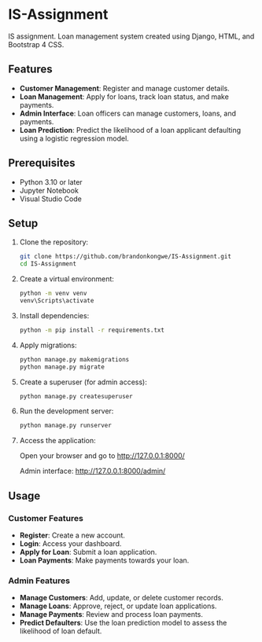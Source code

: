 # IS-Assignment 

IS assignment. Loan management system created using Django, HTML, and Bootstrap 4 CSS.

## Features

- **Customer Management**: Register and manage customer details.
- **Loan Management**: Apply for loans, track loan status, and make payments.
- **Admin Interface**: Loan officers can manage customers, loans, and payments.
- **Loan Prediction**: Predict the likelihood of a loan applicant defaulting using a logistic regression model.


## Prerequisites

- Python 3.10 or later
- Jupyter Notebook
- Visual Studio Code


## Setup 

1. Clone the repository:
    ```bash
    git clone https://github.com/brandonkongwe/IS-Assignment.git
    cd IS-Assignment
    ```

2. Create a virtual environment:
    ```bash
    python -m venv venv
    venv\Scripts\activate  
    ```

3. Install dependencies:
    ```bash
    python -m pip install -r requirements.txt
    ```

4. Apply migrations:
    ```bash
    python manage.py makemigrations
    python manage.py migrate
    ```

5. Create a superuser (for admin access):
    ```bash
    python manage.py createsuperuser 
    ```

6. Run the development server:
    ```bash
    python manage.py runserver
    ```

7. Access the application:
   
    Open your browser and go to http://127.0.0.1:8000/ 

    Admin interface: http://127.0.0.1:8000/admin/


## Usage

### Customer Features

- **Register**: Create a new account.
- **Login**: Access your dashboard.
- **Apply for Loan**: Submit a loan application.
- **Loan Payments**: Make payments towards your loan.

### Admin Features

- **Manage Customers**: Add, update, or delete customer records.
- **Manage Loans**: Approve, reject, or update loan applications.
- **Manage Payments**: Review and process loan payments.
- **Predict Defaulters**: Use the loan prediction model to assess the likelihood of loan default.
